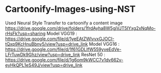 # Cartoonify-Images-using-NST
Used Neural Style Transfer to cartoonify a content image
https://drive.google.com/drive/folders/1frdAyha8W5gjVJT5IYxg2xNqMo-rHsFk?usp=sharing
Model VGG19 : https://drive.google.com/file/d/1yeEAtZWIvvxGJOCI-tQxp9KcHnuBbny5/view?usp=drive_link
Model VGG16 : https://drive.google.com/file/d/1f61GDLIfW559yveEdVe-LFrTuwDk9Ghz/view?usp=drive_link
ResNet 50 : https://drive.google.com/file/d/1g6om9kWCC7v1dv662v-eyHkQPL1eS49J/view?usp=drive_link
